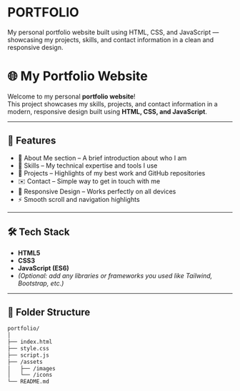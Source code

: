 # PORTFOLIO
My personal portfolio website built using HTML, CSS, and JavaScript — showcasing my projects, skills, and contact information in a clean and responsive design.
# 🌐 My Portfolio Website

Welcome to my personal **portfolio website**!  
This project showcases my skills, projects, and contact information in a modern, responsive design built using **HTML, CSS, and JavaScript**.

---

## 🚀 Features

- 💼 About Me section – A brief introduction about who I am  
- 🧠 Skills – My technical expertise and tools I use  
- 🧾 Projects – Highlights of my best work and GitHub repositories  
- ✉️ Contact – Simple way to get in touch with me  
- 🌙 Responsive Design – Works perfectly on all devices  
- ⚡ Smooth scroll and navigation highlights

---

## 🛠️ Tech Stack

- **HTML5**
- **CSS3**
- **JavaScript (ES6)**
- *(Optional: add any libraries or frameworks you used like Tailwind, Bootstrap, etc.)*

---

## 📂 Folder Structure

```bash
portfolio/
│
├── index.html
├── style.css
├── script.js
├── /assets
│   ├── /images
│   └── /icons
└── README.md
